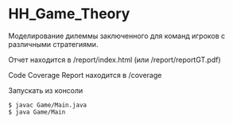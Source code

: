 # HH_Game_Theory

Моделирование дилеммы заключенного для команд игроков с различными стратегиями.

Отчет находится в /report/index.html (или /report/reportGT.pdf)

Code Coverage Report находится в /coverage

Запускать из консоли

    $ javac Game/Main.java 
    $ java Game/Main 
